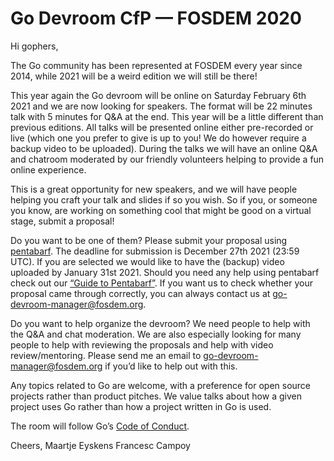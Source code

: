 # Go Devroom CfP — FOSDEM 2020

Hi gophers,

The Go community has been represented at FOSDEM every year since 2014, while 2021 will be a weird edition we will still be there!

This year again the Go devroom will be online on Saturday February 6th 2021 and we are now looking for speakers. The format will be 22 minutes talk with 5 minutes for Q&A at the end.
This year will be a little different than previous editions. All talks will be presented online either pre-recorded or live (which one you prefer to give is up to you! We do however require a backup video to be uploaded).
During the talks we will have an online Q&A and chatroom moderated by our friendly volunteers helping to provide a fun online experience. 

This is a great opportunity for new speakers, and we will have people helping you craft your talk and slides if so you wish. So if you, or someone you know, are working on something cool that might be good on a virtual stage, submit a proposal!

Do you want to be one of them? Please submit your proposal using [pentabarf](https://penta.fosdem.org/submission/FOSDEM21). The deadline for submission is December 27th 2021 (23:59 UTC). If you are selected we would like to have the (backup) video uploaded by January 31st 2021.
Should you need any help using pentabarf check out our [“Guide to Pentabarf”](https://eyskens.me/beginners-guide-to-pentabarf/).
If you want us to check whether your proposal came through correctly, you can always contact us at [go-devroom-manager@fosdem.org](mailto:go-devroom-manager@fosdem.org).

Do you want to help organize the devroom? We need people to help with the Q&A and chat moderation. We are also especially looking for many people to help with reviewing the proposals and help with video review/mentoring.
Please send me an email to [go-devroom-manager@fosdem.org](mailto:go-devroom-manager@fosdem.org) if you’d like to help out with this.

Any topics related to Go are welcome, with a preference for open source projects rather than product pitches. We value talks about how a given project uses Go rather than how a project written in Go is used.

The room will follow Go’s [Code of Conduct](https://golang.org/conduct).

Cheers,
Maartje Eyskens
Francesc Campoy